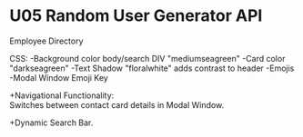 # U05 Random User Generator API
 Employee Directory


CSS:
    -Background color body/search DIV "mediumseagreen"
    -Card color "darkseagreen"
    -Text Shadow "floralwhite" adds contrast to header
    -Emojis
    -Modal Window Emoji Key

+Navigational Functionality:  
    Switches between contact card details in Modal Window.

+Dynamic Search Bar.